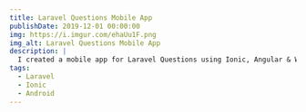 ```yaml
---
title: Laravel Questions Mobile App
publishDate: 2019-12-01 00:00:00
img: https://i.imgur.com/ehaUu1F.png
img_alt: Laravel Questions Mobile App
description: |
  I created a mobile app for Laravel Questions using Ionic, Angular & Wordpress. The app is available on the Google Play Store.
tags:
  - Laravel
  - Ionic
  - Android
---
```

